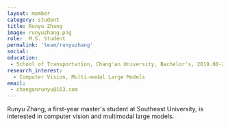 ```yaml
---
layout: member
category: student
title: Runyu Zhang
image: runyuzhang.png
role:  M.S. Student
permalink: 'team/runyuzhang'
social:
education:
 - School of Transportation, Chang'an University, Bachelor's, 2019.08-2023.06
research_interest: 
  - Computer Vision, Multi-modal Large Models
email:
 - changanrunyu@163.com
---
```


Runyu Zhang, a first-year master's student at Southeast University, is interested in computer vision and multimodal large models.